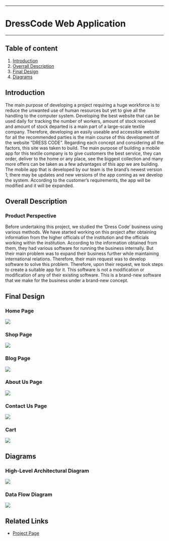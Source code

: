 ___
# DressCode Web Application
___

## Table of content

1. [Introduction](#introduction)
2. [Overrall Description](#overrallDescription)
3. [Final Design](#design)
4. [Diagrams](#diagrams)

## Introduction
The main purpose of developing a project requiring a huge workforce is to reduce the unwanted use of human resources but yet to give all the handling to the computer system. Developing the best website that can be used daily for tracking the number of workers, amount of stock received and amount of stock departed is a main part of a large-scale textile company. Therefore, developing an easily useable and accessible website for all the recommended parties is the main course of this development of the website “DRESS CODE”. Regarding each concept and considering all the factors, this site was taken to build. The main purpose of building a mobile app for this textile company is to give customers the best service, they can order, deliver to the home or any place, see the biggest collection and many more offers can be taken as a few advantages of this app we are building.
The mobile app that is developed by our team is the brand’s newest version 1; there may be updates and new versions of the app coming as we develop the system. According to the customer’s requirements, the app will be modified and it will be expanded.

## Overall Description

###	Product Perspective
Before undertaking this project, we studied the ‘Dress Code’ business using various methods. We have started working on this project after obtaining information from the higher officials of the institution and the officials working within the institution.  According to the information obtained from them, they had various software for running the business internally. But their main problem was to expand their business further while maintaining international relations. Therefore, their main request was to develop software to solve this problem. Therefore, upon their request, we took steps to create a suitable app for it. This software is not a modification or modification of any of their existing software. This is a brand-new software that we make for the business under a brand-new concept.

## Final Design
### Home Page
![](https://github.com/DimanthaWalallawita/DressCode_Web/blob/main/Design/Home.png)

### Shop Page
![](https://github.com/DimanthaWalallawita/DressCode_Web/blob/main/Design/ShopPage.png)

### Blog Page
![](https://github.com/DimanthaWalallawita/DressCode_Web/blob/main/Design/BlogPage.png)

### About Us Page
![](https://github.com/DimanthaWalallawita/DressCode_Web/blob/main/Design/AboutUs.png)

### Contact Us Page
![](https://github.com/DimanthaWalallawita/DressCode_Web/blob/main/Design/ContactUs.png)

### Cart
![](https://github.com/DimanthaWalallawita/DressCode_Web/blob/main/Design/CartPage.png)

## Diagrams

### High-Level Architectural Diagram
![](https://github.com/DimanthaWalallawita/DressCode_Web/blob/main/Diagrams/Architecture%20diagram.png)

### Data Flow Diagram
![](https://github.com/DimanthaWalallawita/DressCode_Web/blob/main/Diagrams/DataFlowDiagram.png)

## Related Links
- [Project Page](https://github.com/DimanthaWalallawita/DressCode_Web)
